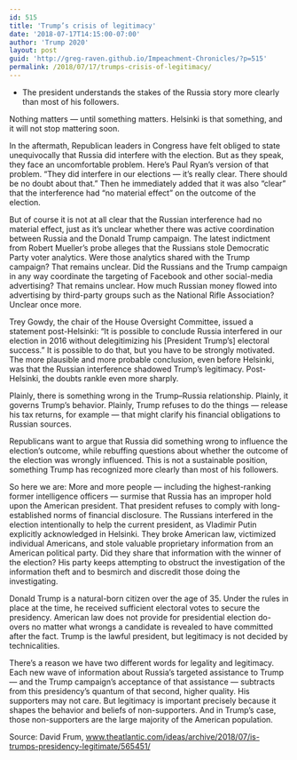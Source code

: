 ```yaml
---
id: 515
title: 'Trump’s crisis of legitimacy'
date: '2018-07-17T14:15:00-07:00'
author: 'Trump 2020'
layout: post
guid: 'http://greg-raven.github.io/Impeachment-Chronicles/?p=515'
permalink: /2018/07/17/trumps-crisis-of-legitimacy/
---
```


- The president understands the stakes of the Russia story more clearly than most of his followers.

Nothing matters — until something matters. Helsinki is that something, and it will not stop mattering soon.

In the aftermath, Republican leaders in Congress have felt obliged to state unequivocally that Russia did interfere with the election. But as they speak, they face an uncomfortable problem. Here’s Paul Ryan’s version of that problem. “They did interfere in our elections — it’s really clear. There should be no doubt about that.” Then he immediately added that it was also “clear” that the interference had “no material effect” on the outcome of the election.

But of course it is not at all clear that the Russian interference had no material effect, just as it’s unclear whether there was active coordination between Russia and the Donald Trump campaign. The latest indictment from Robert Mueller’s probe alleges that the Russians stole Democratic Party voter analytics. Were those analytics shared with the Trump campaign? That remains unclear. Did the Russians and the Trump campaign in any way coordinate the targeting of Facebook and other social-media advertising? That remains unclear. How much Russian money flowed into advertising by third-party groups such as the National Rifle Association? Unclear once more.

Trey Gowdy, the chair of the House Oversight Committee, issued a statement post-Helsinki: “It is possible to conclude Russia interfered in our election in 2016 without delegitimizing his \[President Trump’s\] electoral success.” It is possible to do that, but you have to be strongly motivated. The more plausible and more probable conclusion, even before Helsinki, was that the Russian interference shadowed Trump’s legitimacy. Post-Helsinki, the doubts rankle even more sharply.

Plainly, there is something wrong in the Trump–Russia relationship. Plainly, it governs Trump’s behavior. Plainly, Trump refuses to do the things — release his tax returns, for example — that might clarify his financial obligations to Russian sources.

Republicans want to argue that Russia did something wrong to influence the election’s outcome, while rebuffing questions about whether the outcome of the election was wrongly influenced. This is not a sustainable position, something Trump has recognized more clearly than most of his followers.

So here we are: More and more people — including the highest-ranking former intelligence officers — surmise that Russia has an improper hold upon the American president. That president refuses to comply with long-established norms of financial disclosure. The Russians interfered in the election intentionally to help the current president, as Vladimir Putin explicitly acknowledged in Helsinki. They broke American law, victimized individual Americans, and stole valuable proprietary information from an American political party. Did they share that information with the winner of the election? His party keeps attempting to obstruct the investigation of the information theft and to besmirch and discredit those doing the investigating.

Donald Trump is a natural-born citizen over the age of 35. Under the rules in place at the time, he received sufficient electoral votes to secure the presidency. American law does not provide for presidential election do-overs no matter what wrongs a candidate is revealed to have committed after the fact. Trump is the lawful president, but legitimacy is not decided by technicalities.

There’s a reason we have two different words for legality and legitimacy. Each new wave of information about Russia’s targeted assistance to Trump — and the Trump campaign’s acceptance of that assistance — subtracts from this presidency’s quantum of that second, higher quality. His supporters may not care. But legitimacy is important precisely because it shapes the behavior and beliefs of non-supporters. And in Trump’s case, those non-supporters are the large majority of the American population.

Source: David Frum, www.theatlantic.com/ideas/archive/2018/07/is-trumps-presidency-legitimate/565451/